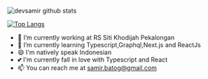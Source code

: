 

<!--
**devsamir/devsamir** is a ✨ _special_ ✨ repository because its `README.md` (this file) appears on your GitHub profile.
()
Here are some ideas to get you started:

- 🔭 I’m currently working on ...
- 🌱 I’m currently learning ...
- 👯 I’m looking to collaborate on ...
- 🤔 I’m looking for help with ...
- 💬 Ask me about ...
- 📫 How to reach me: ...
- 😄 Pronouns: ...
- ⚡ Fun fact: ...
-->
![devsamir github stats](https://github-readme-stats.vercel.app/api?username=devsamir&show_icons=true)

[![Top Langs](https://github-readme-stats.vercel.app/api/top-langs/?username=devsamir)](https://github.com/devsamir/github-readme-stats)


- 🔭 I’m currently working at RS Siti Khodijah Pekalongan
- 🌱 I’m currently learning Typescript,Graphql,Next.js and ReactJs
- 😄 I'm natively speak Indonesian
- 💕 I'm currently fall in love with Typescript and React
- 📫 You can reach me at samir.batog@gmail.com
